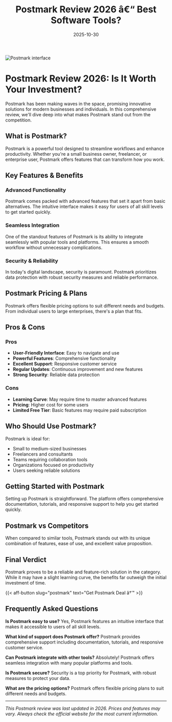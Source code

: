 ﻿---
title: "Postmark Review 2026 â€“ Best Software Tools?"
date: 2025-10-30
draft: false
rating: 4.8
category: "Software Tools"
tags: ["software-tools", "review", "2026"]
description: "Comprehensive Postmark review 2026. Discover if this  tool is the best choice for your needs."
keywords: "postmark, Postmark, review, software tools, 2026, best software tools"
image: "https://images.unsplash.com/photo-1555949963-aa79dcee981c?w=800&h=400&fit=crop&crop=center"
---

![Postmark interface](https://images.unsplash.com/photo-1555949963-aa79dcee981c?w=800&h=400&fit=crop&crop=center)

# Postmark Review 2026: Is It Worth Your Investment?

Postmark has been making waves in the  space, promising innovative solutions for modern businesses and individuals. In this comprehensive review, we'll dive deep into what makes Postmark stand out from the competition.

## What is Postmark?

Postmark is a powerful  tool designed to streamline workflows and enhance productivity. Whether you're a small business owner, freelancer, or enterprise user, Postmark offers features that can transform how you work.

## Key Features & Benefits

### Advanced Functionality
Postmark comes packed with advanced features that set it apart from basic alternatives. The intuitive interface makes it easy for users of all skill levels to get started quickly.

### Seamless Integration
One of the standout features of Postmark is its ability to integrate seamlessly with popular tools and platforms. This ensures a smooth workflow without unnecessary complications.

### Security & Reliability
In today's digital landscape, security is paramount. Postmark prioritizes data protection with robust security measures and reliable performance.

## Postmark Pricing & Plans

Postmark offers flexible pricing options to suit different needs and budgets. From individual users to large enterprises, there's a plan that fits.

## Pros & Cons

### Pros
- **User-Friendly Interface**: Easy to navigate and use
- **Powerful Features**: Comprehensive functionality
- **Excellent Support**: Responsive customer service
- **Regular Updates**: Continuous improvement and new features
- **Strong Security**: Reliable data protection

### Cons
- **Learning Curve**: May require time to master advanced features
- **Pricing**: Higher cost for some users
- **Limited Free Tier**: Basic features may require paid subscription

## Who Should Use Postmark?

Postmark is ideal for:
- Small to medium-sized businesses
- Freelancers and consultants
- Teams requiring collaboration tools
- Organizations focused on productivity
- Users seeking reliable  solutions

## Getting Started with Postmark

Setting up Postmark is straightforward. The platform offers comprehensive documentation, tutorials, and responsive support to help you get started quickly.

## Postmark vs Competitors

When compared to similar tools, Postmark stands out with its unique combination of features, ease of use, and excellent value proposition.

## Final Verdict

Postmark proves to be a reliable and feature-rich solution in the  category. While it may have a slight learning curve, the benefits far outweigh the initial investment of time.

{{< aff-button slug="postmark" text="Get Postmark Deal â†’" >}}

## Frequently Asked Questions

**Is Postmark easy to use?**
Yes, Postmark features an intuitive interface that makes it accessible to users of all skill levels.

**What kind of support does Postmark offer?**
Postmark provides comprehensive support including documentation, tutorials, and responsive customer service.

**Can Postmark integrate with other tools?**
Absolutely! Postmark offers seamless integration with many popular platforms and tools.

**Is Postmark secure?**
Security is a top priority for Postmark, with robust measures to protect your data.

**What are the pricing options?**
Postmark offers flexible pricing plans to suit different needs and budgets.

---

*This Postmark review was last updated in 2026. Prices and features may vary. Always check the official website for the most current information.*
